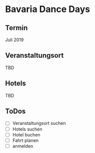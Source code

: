 # Bavaria Dance Days

## Termin

Juli 2019

## Veranstaltungsort

TBD

## Hotels

TBD

## ToDos

- [ ] Veranstaltungsort suchen
- [ ] Hotels suchen
- [ ] Hotel buchen
- [ ] Fahrt planen
- [ ] anmelden
